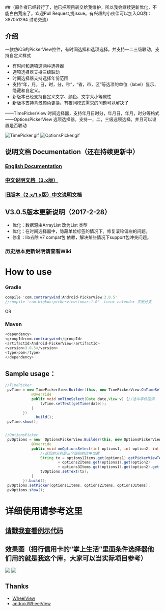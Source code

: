 ##（原作者已经转行了，他已把项目转交给我维护，所以我会继续更新优化，不能白白荒废了，欢迎Pull Request,提issue。有兴趣的小伙伴可以加入QQ群：387051294 讨论交流）


## 介绍

一款仿iOS的PickerView控件，有时间选择和选项选择，并支持一二三级联动，支持自定义样式
 
* 有时间和选项这两种选择器
* 选项选择器支持三级联动
* 时间选择器支持选择年份范围
* 支持“年，月，日，时，分，秒”，“省，市，区”等选项的单位（label）显示、隐藏和自定义。
* 新版本已经支持自定义文字、颜色、文字大小等属性
* 新版本支持背景颜色更换，有夜间模式需求的问题可以解决了

——TimePickerView  时间选择器，支持年月日时分，年月日，年月，时分等格式   
——OptionsPickerView  选项选择器，支持一，二，三级选项选择，并且可以设置是否联动 

![TimePicker.gif](http://img.my.csdn.net/uploads/201702/27/1488177272_3347.gif)
![OptionsPicker.gif](http://img.my.csdn.net/uploads/201702/27/1488177483_4301.gif)

## 说明文档 Documentation（还在持续更新中）
### [English Documentation](https://github.com/Bigkoo/Android-PickerView/wiki/English-Documentation)

### [中文说明文档（3.x版）](https://github.com/Bigkoo/Android-PickerView/wiki/%E4%B8%AD%E6%96%87%E8%AF%B4%E6%98%8E%E6%96%87%E6%A1%A3%EF%BC%883.x%E7%89%88%EF%BC%89)

### [旧版本（2.x/1.x版）中文说明文档](https://github.com/Bigkoo/Android-PickerView/wiki/%E6%97%A7%E9%A1%B9%E7%9B%AE%E8%AF%B4%E6%98%8E%E6%96%87%E6%A1%A3%EF%BC%88old-version-1.x-2.x%E7%89%88%E6%9C%AC%EF%BC%89)


## V3.0.5版本更新说明（2017-2-28）
* 优化：数据源由ArrayList 改为List 类型
* 优化：在时间选择器中，隐藏单位标签的情况下，修复滚轮偏左的问题。
* 修复：lib去除 v7 compat包 依赖，解决某些情况下support包冲突问题。


### 历史版本更新说明请查看Wiki


# How to use


### Gradle
```java
compile 'com.contrarywind:Android-PickerView:3.0.5'
//compile 'com.bigkoo:pickerview:lunar.1.0'  Lunar calendar 农历分支
```
OR
### Maven
```java
<dependency> 
<groupId>com.contrarywind</groupId> 
<artifactId>Android-PickerView</artifactId>
<version>3.0.5</version>
<type>pom</type>
</dependency>
```


## Sample usage：
```java
//TimePicker
 pvTime = new TimePickerView.Builder(this, new TimePickerView.OnTimeSelectListener() {
            @Override
            public void onTimeSelect(Date date,View v) {//选中事件回调
                tvTime.setText(getTime(date));
            }
        })
             .build();
 pvTime.show();


//OptionsPicker
 pvOptions = new  OptionsPickerView.Builder(this, new OptionsPickerView.OnOptionsSelectListener() {
            @Override
            public void onOptionsSelect(int options1, int option2, int options3 ,View v) {
                //返回的分别是三个级别的选中位置
                String tx = options1Items.get(options1).getPickerViewText()
                        + options2Items.get(options1).get(option2)
                        + options3Items.get(options1).get(option2).get(options3).getPickerViewText();
                tvOptions.setText(tx);
            }
        }).build();
 pvOptions.setPicker(options1Items, options2Items, options3Items);
 pvOptions.show(); 
```

# 详细使用请参考这里
## [请戳我查看例示代码](https://github.com/Bigkoo/Android-PickerView/blob/master/app/src/main/java/com/bigkoo/pickerviewdemo/MainActivity.java)


## 效果图（招行信用卡的“掌上生活”里面条件选择器他们用的就是我这个库，大家可以当实际项目参考）
![](https://github.com/saiwu-bigkoo/PickerView/blob/master/preview/pickerdemo1x.gif)
![](https://github.com/saiwu-bigkoo/Android-PickerView/blob/master/preview/pickerdemo_zhangshangshenghuo.gif)


## Thanks

- [WheelView](https://github.com/venshine/WheelView)
- [androidWheelView](https://github.com/weidongjian/androidWheelView/)

